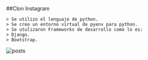 ##Clon Instagram

	> Se utilizo el lenguaje de python.
	> Se creo un entorno virtual de pyenv para python.
	> Se utulizaron Frameworks de desarrollo como lo es:
	> Django.
	> Bootstrap.

![posts](https://i.imgur.com/sny4eLX_d.webp?maxwidth=760&fidelity=grand)
